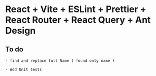# React + Vite + ESLint + Prettier + React Router + React Query + Ant Design

## To do

    - find and replace full Name ( found only name )

    - Add Unit tests